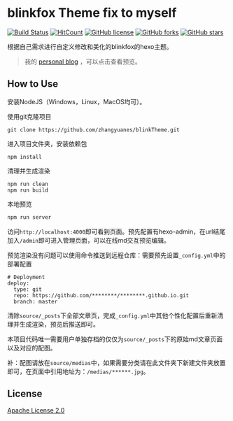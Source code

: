 # blinkfox Theme fix to myself

[![Build Status](https://secure.travis-ci.org/blinkfox/blinkfox.github.io.svg)](https://travis-ci.org/blinkfox/blinkfox.github.io) [![HitCount](http://hits.dwyl.io/blinkfox/blinkfox.github.io.svg)](http://hits.dwyl.io/blinkfox/blinkfox.github.io) [![GitHub license](https://img.shields.io/github/license/blinkfox/blinkfox.github.io.svg)](https://github.com/blinkfox/blinkfox.github.io/blob/hexo/LICENSE) [![GitHub forks](https://img.shields.io/github/forks/blinkfox/blinkfox.github.io.svg)](https://github.com/blinkfox/blinkfox.github.io/network) [![GitHub stars](https://img.shields.io/github/stars/blinkfox/blinkfox.github.io.svg)](https://github.com/blinkfox/blinkfox.github.io/stargazers)

根据自己需求进行自定义修改和美化的blinkfox的hexo主题。

> 我的 [personal blog](https://zhangyuanes.github.io/) ，可以点击查看预览。

## How to Use

安装NodeJS（Windows，Linux，MacOS均可）。

使用git克隆项目

```
git clone https://github.com/zhangyuanes/blinkTheme.git
```

进入项目文件夹，安装依赖包

```
npm install
```

清理并生成渲染

```
npm run clean
npm run build
```

本地预览

```bash
npm run server
```
访问`http://localhost:4000`即可看到页面。预先配置有hexo-admin，在url结尾加入`/admin`即可进入管理页面，可以在线md交互预览编辑。

预览渲染没有问题可以使用命令推送到远程仓库：需要预先设置`_config.yml`中的部署配置
```
# Deployment
deploy:
  type: git
  repo: https://github.com/********/********.github.io.git
  branch: master
```

清除`source/_posts`下全部文章页，完成`_config.yml`中其他个性化配置后重新清理并生成渲染，预览后推送即可。

本项目代码唯一需要用户单独存档的仅仅为`source/_posts`下的原始md文章页面以及对应的配图。

补：配图请放在`source/medias`中，如果需要分类请在此文件夹下新建文件夹放置即可，在页面中引用地址为：`/medias/******.jpg`。

## License

[Apache License 2.0](http://www.apache.org/licenses/LICENSE-2.0)
